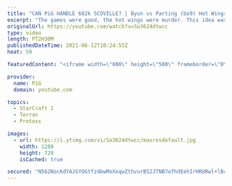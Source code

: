 ```yaml
---
title: "CAN PiG HANDLE 682k SCOVILLE? | Byun vs Parting (bo9) Hot Wings Cast"
excerpt: "The games were good, the hot wings were murder. This idea was influenced by @First We Feast 's Hot Ones series 🎤 More Pro SC2 Casts: https://www.youtube.com/playlist?list=PLFUDU8AOevUetBNFfypOKoKcE3BqgZdbt 🐷 Support PiG: https://www.pigstarcraft.com/support/ -- 🐖 Watch live on https://www.twitch.tv/x5_pig"
originalUrl: https://youtube.com/watch?v=So3624dtwcc
type: video
length: PT2H30M
publishedDateTime: 2021-06-12T10:24:55Z
heat: 50

featuredContent: "<iframe width=\"800\" height=\"500\" frameborder=\"0\" src=\"https://www.youtube.com/embed/So3624dtwcc\" allow=\"accelerometer; autoplay; encrypted-media; gyroscope; picture-in-picture\" allowfullscreen></iframe>"

provider:
  name: PiG
  domain: youtube.com

topics:
  - StarCraft 2
  - Terran
  - Protoss

images:
  - url: https://i.ytimg.com/vi/So3624dtwcc/maxresdefault.jpg
    width: 1280
    height: 720
    isCached: true

secured: "N562NocKdYAJGYOGtfz4bwMoXxqwZthvurB52JTNB7ofhdEehIrHRURwl+lBcCxP5JO/alwIooBxhflR39Xt0AbS8QOrAMRiqTbQ4OHR+Yvgv96IJXwc/Ba45RooGIrwxn4a5+Q3mFYBddsLtsmuZ6orlYxxIQelosnaOztuphPGi32Q5r7spayhJvL6uMzMCwao7Fe1HWyOIOs7CuHWbUHeEK1/KYZGq5QVFOWPjufKtAiOOb5fKVhwhZbCMUbqOvT4/olvgPoywgTlSvZrVdG5dgEqWQCLM/j8sJT9ay+07g0bJRivgXfGkvsfwGJ3oaKKOhfTiCrTbG5PEfqE0ljfLc49zHp2dO+Oq1erQMMKBHFNU5pKO+fCp7p2VDUm+d49n7I5ZUaDG4PTiKjGY5VNlriiLjyPYgl7zHM/c9M=;tUuP+QSZDO4gH7jHNh3YfA=="
---
```


